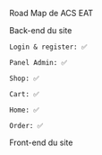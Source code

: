 Road Map de ACS EAT

Back-end du site

```
Login & register: ✅

Panel Admin: ✅

Shop: ✅

Cart: ✅

Home: ✅

Order: ✅
```

Front-end du site

```

```